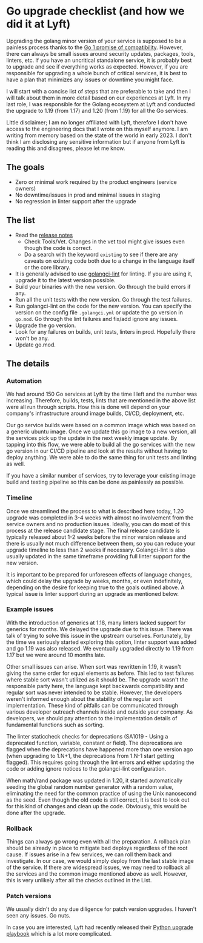 # Go upgrade checklist (and how we did it at Lyft)

Upgrading the golang minor version of your service is supposed to be a painless process thanks to the [Go 1 promise of compatibility](https://go.dev/doc/go1compat). However, there can always be small issues around security updates, packages, tools, linters, etc. If you have an uncritical standalone service, it is probably best to upgrade and see if everything works as expected. However, if you are responsible for upgrading a whole bunch of critical services, it is best to have a plan that minimizes any issues or downtime you might face.

I will start with a concise list of steps that are preferable to take and then I will talk about them in more detail based on our experiences at Lyft. In my last role, I was responsible for the Golang ecosystem at Lyft and conducted the upgrade to 1.19 (from 1.17) and 1.20 (from 1.19) for all the Go services.

Little disclaimer; I am no longer affiliated with Lyft, therefore I don't have access to the engineering docs that I wrote on this myself anymore. I am writing from memory based on the state of the world in early 2023. I don't think I am disclosing any sensitive information but if anyone from Lyft is reading this and disagrees, please let me know.

## The goals

* Zero or minimal work required by the product engineers (service owners)
* No downtime/issues in prod and minimal issues in staging
* No regression in linter support after the upgrade

## The list

* Read the [release notes](https://go.dev/doc/devel/release)
  * Check Tools/Vet. Changes in the vet tool might give issues even though the code is correct.
  * Do a search with the keyword `existing` to see if there are any caveats on existing code both due to a change in the language itself or the core library.
* It is generally advised to use [golangci-lint](https://golangci-lint.run) for linting. If you are using it, upgrade it to the latest version possible.
* Build your binaries with the new version. Go through the build errors if any.
* Run all the unit tests with the new version. Go through the test failures.
* Run golangci-lint on the code for the new version. You can specify the version on the config file `.golangci.yml` or update the go version in `go.mod`. Go through the lint failures and fix/add ignore any issues.
* Upgrade the go version.
* Look for any failures on builds, unit tests, linters in prod. Hopefully there won't be any.
* Update go.mod.

## The details

### Automation

We had around 150 Go services at Lyft by the time I left and the number was increasing. Therefore, builds, tests, lints that are mentioned in the above list were all run through scripts. How this is done will depend on your company's infrastructure around image builds, CI/CD, deployment, etc.

Our go service builds were based on a common image which was based on a generic ubuntu image. Once we update this go image to a new version, all the services pick up the update in the next weekly image update. By tapping into this flow, we were able to build all the go services with the new go version in our CI/CD pipeline and look at the results without having to deploy anything. We were able to do the same thing for unit tests and linting as well.

If you have a similar number of services, try to leverage your existing image build and testing pipeline so this can be done as painlessly as possible.

### Timeline

Once we streamlined the process to what is described here today, 1.20 upgrade was completed in 3-4 weeks with almost no involvement from the service owners and no production issues. Ideally, you can do most of this process at the release candidate stage. The final release candidate is typically released about 1-2 weeks before the minor version release and there is usually not much difference between them, so you can reduce your upgrade timeline to less than 2 weeks if necessary. Golangci-lint is also usually updated in the same timeframe providing full linter support for the new version.

It is important to be prepared for unforeseen effects of language changes, which could delay the upgrade by weeks, months, or even indefinitely, depending on the desire for keeping true to the goals outlined above. A typical issue is linter support during an upgrade as mentioned below.

### Example issues

With the introduction of generics at 1.18, many linters lacked support for generics for months. We delayed the upgrade due to this issue. There was talk of trying to solve this issue in the upstream ourselves. Fortunately, by the time we seriously started exploring this option, linter support was added and go 1.19 was also released. We eventually upgraded directly to 1.19 from 1.17 but we were around 10 months late.

Other small issues can arise. When sort was rewritten in 1.19, it wasn't giving the same order for equal elements as before. This led to test failures where stable sort wasn't utilized as it should be. The upgrade wasn't the responsible party here, the language kept backwards compatibility and regular sort was never intended to be stable. However, the developers weren't informed enough about the stability of the regular sort implementation. These kind of pitfalls can be communicated through various developer outreach channels inside and outside your company. As developers, we should pay attention to the implementation details of fundamental functions such as sorting.

The linter staticcheck checks for deprecations (SA1019 - Using a deprecated function, variable, constant or field). The deprecations are flagged when the deprecations have happened more than one version ago (when upgrading to 1.N+1, the deprecations from 1.N-1 start getting flagged). This requires going through the lint errors and either updating the code or adding ignore notices to the golangci-lint configuration.

When math/rand package was updated in 1.20, it started automatically seeding the global random number generator with a random value, eliminating the need for the common practice of using the Unix nanosecond as the seed. Even though the old code is still correct, it is best to look out for this kind of changes and clean up the code. Obviously, this would be done after the upgrade.

### Rollback

Things can always go wrong even with all the preparation. A rollback plan should be already in place to mitigate bad deploys regardless of the root cause. If issues arise in a few services, we can roll them back and investigate. In our case, we would simply deploy from the last stable image of the service. If there are widespread issues, we may need to rollback all the services and the common image mentioned above as well. However, this is very unlikely after all the checks outlined in the List.

### Patch versions

We usually didn't do any due diligence for patch version upgrades. I haven't seen any issues. Go nuts.

In case you are interested, Lyft had recently released their [Python upgrade playbook](https://eng.lyft.com/python-upgrade-playbook-1479145d52f4) which is a lot more complicated.